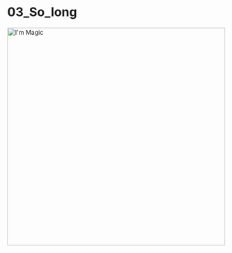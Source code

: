 # 03_So_long

<img src="https://github.com/mirhatfidan/03_So_long/blob/main/so_long.gif" alt="I'm Magic" width="auto" height="500px"/>
